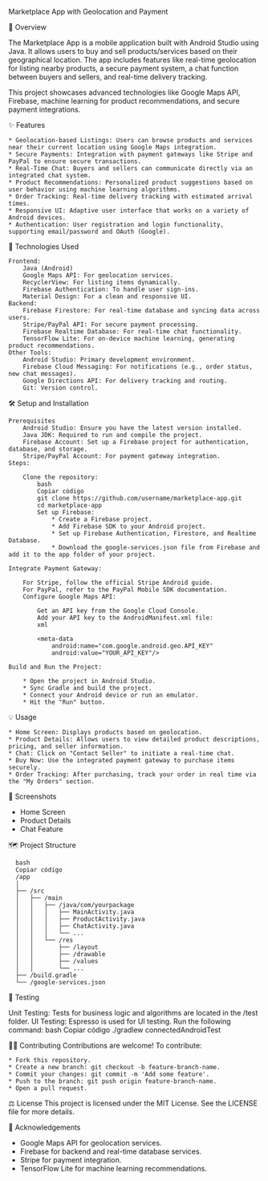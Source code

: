 Marketplace App with Geolocation and Payment

📱 Overview

The Marketplace App is a mobile application built with Android Studio using Java. It allows users to buy and sell products/services based on their geographical location. The app includes features like real-time geolocation for listing nearby products, a secure payment system, a chat function between buyers and sellers, and real-time delivery tracking.

This project showcases advanced technologies like Google Maps API, Firebase, machine learning for product recommendations, and secure payment integrations.

✨ Features

    * Geolocation-based Listings: Users can browse products and services near their current location using Google Maps integration.
    * Secure Payments: Integration with payment gateways like Stripe and PayPal to ensure secure transactions.
    * Real-Time Chat: Buyers and sellers can communicate directly via an integrated chat system.
    * Product Recommendations: Personalized product suggestions based on user behavior using machine learning algorithms.
    * Order Tracking: Real-time delivery tracking with estimated arrival times.
    * Responsive UI: Adaptive user interface that works on a variety of Android devices.
    * Authentication: User registration and login functionality, supporting email/password and OAuth (Google).
  
🚀 Technologies Used

    Frontend:
        Java (Android)
        Google Maps API: For geolocation services.
        RecyclerView: For listing items dynamically.
        Firebase Authentication: To handle user sign-ins.
        Material Design: For a clean and responsive UI.
    Backend:
        Firebase Firestore: For real-time database and syncing data across users.
        Stripe/PayPal API: For secure payment processing.
        Firebase Realtime Database: For real-time chat functionality.
        TensorFlow Lite: For on-device machine learning, generating product recommendations.
    Other Tools:
        Android Studio: Primary development environment.
        Firebase Cloud Messaging: For notifications (e.g., order status, new chat messages).
        Google Directions API: For delivery tracking and routing.
        Git: Version control.
        
🛠️ Setup and Installation

    Prerequisites
        Android Studio: Ensure you have the latest version installed.
        Java JDK: Required to run and compile the project.
        Firebase Account: Set up a Firebase project for authentication, database, and storage.
        Stripe/PayPal Account: For payment gateway integration.
    Steps:
    
        Clone the repository:
            bash
            Copiar código
            git clone https://github.com/username/marketplace-app.git
            cd marketplace-app
            Set up Firebase:
                * Create a Firebase project.
                * Add Firebase SDK to your Android project.
                * Set up Firebase Authentication, Firestore, and Realtime Database.
                * Download the google-services.json file from Firebase and add it to the app folder of your project.
                
    Integrate Payment Gateway:

        For Stripe, follow the official Stripe Android guide.
        For PayPal, refer to the PayPal Mobile SDK documentation.
        Configure Google Maps API:

            Get an API key from the Google Cloud Console.
            Add your API key to the AndroidManifest.xml file:
            xml
            
            <meta-data
                android:name="com.google.android.geo.API_KEY"
                android:value="YOUR_API_KEY"/>
                
    Build and Run the Project:
    
        * Open the project in Android Studio.
        * Sync Gradle and build the project.
        * Connect your Android device or run an emulator.
        * Hit the "Run" button.
        
💡 Usage

    * Home Screen: Displays products based on geolocation.
    * Product Details: Allows users to view detailed product descriptions, pricing, and seller information.
    * Chat: Click on "Contact Seller" to initiate a real-time chat.
    * Buy Now: Use the integrated payment gateway to purchase items securely.
    * Order Tracking: After purchasing, track your order in real time via the "My Orders" section.
    
📸 Screenshots

   * Home Screen
   * Product Details
   * Chat Feature
     
   🗺️ Project Structure
   
      bash
      Copiar código
      /app
      │
      ├── /src
      │   ├── /main
      │   │   ├── /java/com/yourpackage
      │   │   │   ├── MainActivity.java
      │   │   │   ├── ProductActivity.java
      │   │   │   ├── ChatActivity.java
      │   │   │   └── ...
      │   │   └── /res
      │   │       ├── /layout
      │   │       ├── /drawable
      │   │       ├── /values
      │   │       └── ...
      ├── /build.gradle
      └── /google-services.json
      
   🤖 Testing
   
   Unit Testing: Tests for business logic and algorithms are located in the /test folder.
   UI Testing: Espresso is used for UI testing. Run the following command:
   bash
   Copiar código
   ./gradlew connectedAndroidTest
   
🧑‍💻 Contributing
Contributions are welcome! To contribute:

    * Fork this repository.
    * Create a new branch: git checkout -b feature-branch-name.
    * Commit your changes: git commit -m 'Add some feature'.
    * Push to the branch: git push origin feature-branch-name.
    * Open a pull request.
    
⚖️ License
This project is licensed under the MIT License. See the LICENSE file for more details.

🙌 Acknowledgements

   * Google Maps API for geolocation services.
   * Firebase for backend and real-time database services.
   * Stripe for payment integration.
   * TensorFlow Lite for machine learning recommendations.
